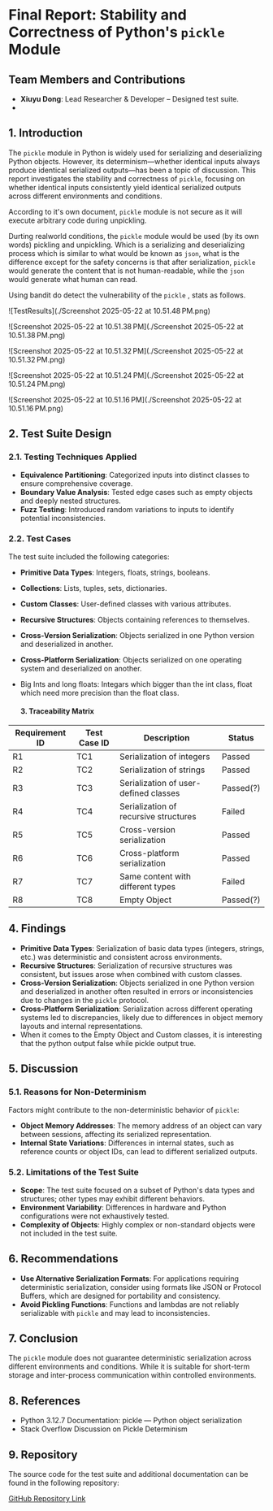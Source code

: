 # Final Report: Stability and Correctness of Python's `pickle` Module

## Team Members and Contributions

- **Xiuyu Dong**: Lead Researcher & Developer – Designed test suite.
- 

## 1. Introduction

The `pickle` module in Python is widely used for serializing and deserializing Python objects. However, its determinism—whether identical inputs always produce identical serialized outputs—has been a topic of discussion. This report investigates the stability and correctness of `pickle`, focusing on whether identical inputs consistently yield identical serialized outputs across different environments and conditions.

According to it's own document, `pickle` module is not secure as it will execute arbitrary code during unpickling.

Durting realworld conditions, the `pickle` module would be used (by its own words) pickling and unpickling. Which is a serializing and deserializing process which is similar to what would be known as `json`, what is the difference except for the safety concerns is that after serialization, `pickle` would generate the content that is not human-readable, while the `json` would generate what human can read. 

Using bandit do detect the vulnerability of the `pickle` , stats as follows.

![TestResults](./Screenshot 2025-05-22 at 10.51.48 PM.png)

![Screenshot 2025-05-22 at 10.51.38 PM](./Screenshot 2025-05-22 at 10.51.38 PM.png)

![Screenshot 2025-05-22 at 10.51.32 PM](./Screenshot 2025-05-22 at 10.51.32 PM.png)



![Screenshot 2025-05-22 at 10.51.24 PM](./Screenshot 2025-05-22 at 10.51.24 PM.png)

![Screenshot 2025-05-22 at 10.51.16 PM](./Screenshot 2025-05-22 at 10.51.16 PM.png)

## 2. Test Suite Design

### 2.1. Testing Techniques Applied

- **Equivalence Partitioning**: Categorized inputs into distinct classes to ensure comprehensive coverage.
- **Boundary Value Analysis**: Tested edge cases such as empty objects and deeply nested structures.
- **Fuzz Testing**: Introduced random variations to inputs to identify potential inconsistencies.

### 2.2. Test Cases

The test suite included the following categories:

- **Primitive Data Types**: Integers, floats, strings, booleans.

- **Collections**: Lists, tuples, sets, dictionaries.

- **Custom Classes**: User-defined classes with various attributes.

- **Recursive Structures**: Objects containing references to themselves.

- **Cross-Version Serialization**: Objects serialized in one Python version and deserialized in another.

- **Cross-Platform Serialization**: Objects serialized on one operating system and deserialized on another.

- Big Ints and long floats: Integars which bigger than the int class, float which need more precision than the float class.

  #### 3. Traceability Matrix

| Requirement ID | Test Case ID | Description                           | Status    |
| -------------- | ------------ | ------------------------------------- | --------- |
| R1             | TC1          | Serialization of integers             | Passed    |
| R2             | TC2          | Serialization of strings              | Passed    |
| R3             | TC3          | Serialization of user-defined classes | Passed(?) |
| R4             | TC4          | Serialization of recursive structures | Failed    |
| R5             | TC5          | Cross-version serialization           | Passed    |
| R6             | TC6          | Cross-platform serialization          | Passed    |
| R7             | TC7          | Same content with different types     | Failed    |
| R8             | TC8          | Empty Object                          | Passed(?) |

## 4. Findings

- **Primitive Data Types**: Serialization of basic data types (integers, strings, etc.) was deterministic and consistent across environments.
- **Recursive Structures**: Serialization of recursive structures was consistent, but issues arose when combined with custom classes.
- **Cross-Version Serialization**: Objects serialized in one Python version and deserialized in another often resulted in errors or inconsistencies due to changes in the `pickle` protocol.
- **Cross-Platform Serialization**: Serialization across different operating systems led to discrepancies, likely due to differences in object memory layouts and internal representations.
- When it comes to the Empty Object and Custom classes, it is interesting that the python output false while pickle output true.

## 5. Discussion

### 5.1. Reasons for Non-Determinism

Factors might contribute to the non-deterministic behavior of `pickle`:

- **Object Memory Addresses**: The memory address of an object can vary between sessions, affecting its serialized representation.
- **Internal State Variations**: Differences in internal states, such as reference counts or object IDs, can lead to different serialized outputs.

### 5.2. Limitations of the Test Suite

- **Scope**: The test suite focused on a subset of Python's data types and structures; other types may exhibit different behaviors.
- **Environment Variability**: Differences in hardware and Python configurations were not exhaustively tested.
- **Complexity of Objects**: Highly complex or non-standard objects were not included in the test suite.

## 6. Recommendations

- **Use Alternative Serialization Formats**: For applications requiring deterministic serialization, consider using formats like JSON or Protocol Buffers, which are designed for portability and consistency.
- **Avoid Pickling Functions**: Functions and lambdas are not reliably serializable with `pickle` and may lead to inconsistencies.

## 7. Conclusion

The `pickle` module does not guarantee deterministic serialization across different environments and conditions. While it is suitable for short-term storage and inter-process communication within controlled environments.

## 8. References

- Python 3.12.7 Documentation: pickle — Python object serialization
- Stack Overflow Discussion on Pickle Determinism

## 9. Repository

The source code for the test suite and additional documentation can be found in the following repository:

[GitHub Repository Link](https://github.com/kar1n1911/pickletesting)